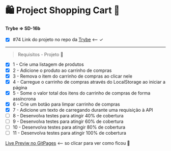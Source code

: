 # 🛍️ Project Shopping Cart 🛒 
#### Trybe => SD-16b 
- [x]  #74  Link do projeto no repo da [Trybe](https://github.com/tryber/sd-016-b-project-shopping-cart/pull/74) <-- &check;
-------------------------------------------------------------------------------------------------------------
> Requisitos - Projeto 🛒 
- [x]  1 - Crie uma listagem de produtos
- [x]  2 - Adicione o produto ao carrinho de compras
- [x]  3 - Remova o item do carrinho de compras ao clicar nele
- [x]  4 - Carregue o carrinho de compras através do LocalStorage ao iniciar a página
- [x]  5 - Some o valor total dos itens do carrinho de compras de forma assíncrona
- [x]  6 - Crie um botão para limpar carrinho de compras
- [x]  7 - Adicione um texto de carregando durante uma requisição à API
- [ ]  8 - Desenvolva testes para atingir 40% de cobertura
- [ ]  9 - Desenvolva testes para atingir 60% de cobertura
- [ ]  10 - Desenvolva testes para atingir 80% de cobertura
- [ ]  11 - Desenvolva testes para atingir 100% de cobertura

[Live Previw no GitPages](https://blmarquess.github.io/apiml/)  <-- so clicar para ver como ficou 🤗
